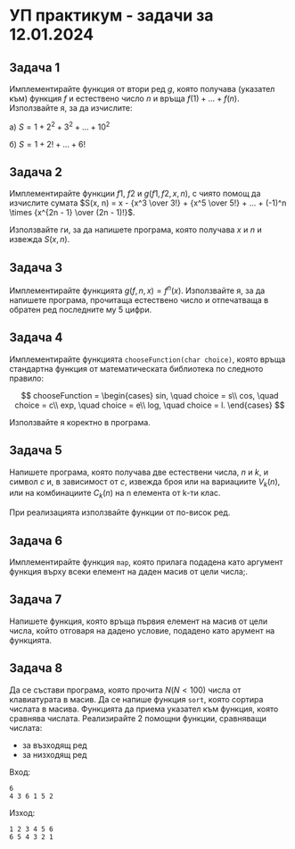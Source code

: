 # УП практикум - задачи за 12.01.2024

## Задача 1

Имплементирайте функция от втори ред $g$, която получава (указател към) функция $f$ и естествено число $n$ и връща $f(1) + ... + f(n)$. Използвайте я, за да изчислите:

а) $S = 1 + 2^2 + 3^2 + ... + 10^2$

б) $S = 1 + 2! + ... + 6!$

## Задача 2

Имплементирайте функции $f1$, $f2$ и $g(f1, f2, x, n)$, с чиято помощ да изчислите сумата $S(x, n) = x - {x^3 \over 3!} + {x^5 \over 5!} + ... + (-1)^n \times {x^{2n - 1} \over (2n - 1)!}$.

Използвайте ги, за да напишете програма, която получава $x$ и $n$ и извежда $S(x, n)$.

## Задача 3

Имплементирайте функцията $g(f, n, x) = f^n(x)$. Използвайте я, за да напишете програма, прочитаща естествено число и отпечатваща в обратен ред последните му 5 цифри.

## Задача 4

Имплементирайте функцията `chooseFunction(char choice)`, която връща стандартна функция от математическата библиотека по следното правило:

$$
chooseFunction =
  \begin{cases}
    sin, \quad choice = s\\
    cos, \quad choice = c\\
    exp, \quad choice = e\\
    log, \quad choice = l.
  \end{cases}
$$

Използвайте я коректно в програма.

## Задача 5

Напишете програма, която получава две естествени числа, $n$ и $k$, и символ $c$ и, в зависимост от $c$, извежда броя или на вариациите $V_k(n)$, или на комбинациите $C_k(n)$ на n елемента от k-ти клас.

При реализацията използвайте функции от по-висок ред.

## Задача 6

Имплементирайте функция `map`, която прилага подадена като аргумент функция върху всеки елемент на даден масив от цели числа;.

## Задача 7

Напишете функция, която връща първия елемент на масив от цели числа, който отговаря на дадено условие, подадено като арумент на функцията.

## Задача 8

Да се състави програма, която прочита $N (N < 100)$ числа от клавиатурата в масив.
Да се напише функция `sort`, която сортира числата в масива. Функцията да приема указател към функция, която сравнява числата.
Реализирайте 2 помощни функции, сравняващи числата:

- за възходящ ред
- за низходящ ред

Вход:

    6
    4 3 6 1 5 2

Изход:

    1 2 3 4 5 6
    6 5 4 3 2 1
